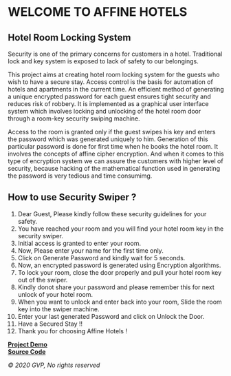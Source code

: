 # WELCOME TO AFFINE HOTELS

## Hotel Room Locking System

Security is one of the primary concerns for customers in a hotel. Traditional lock and key system is exposed to lack of safety to our belongings.

This project aims at creating hotel room locking system for the guests who wish to have a secure stay. Access control is the basis for automation of hotels and apartments in the current time.  An efficient method of generating a unique encrypted password for each guest ensures tight security and reduces risk of robbery. It is implemented as a graphical user interface system which involves locking and unlocking of the hotel room door through a room-key security swiping machine.

Access to the room is granted only if the guest swipes his key and enters the password which was generated uniquely to him. Generation of this particular password is done for first time when he books the hotel room. It involves the concepts of affine cipher encryption. And when it comes to this type of encryption system we can assure the customers with higher level of security, because hacking of the mathematical function used in generating the password is very tedious and time consumimg.

## How to use Security Swiper ?

  1. Dear Guest, Please kindly follow these security guidelines for your safety.
  2. You have reached your room and you will find your hotel room key in the security swiper.
  3. Initial access is granted to enter your room.
  4. Now, Please enter your name for the first time only.
  5. Click on Generate Password and kindly wait for 5 seconds.
  6. Now, an encrypted password is generated using Encryption algorithms.
  7. To lock your room, close the door properly and pull your hotel room key out of the swiper.
  8. Kindly donot share your password and please remember this for next unlock of your hotel room.
  9. When you want to unlock and enter back into your room, Slide the room key into the swiper machine.
  10. Enter your last generated Password and click on Unlock the Door.
  11. Have a Secured Stay !!
  12. Thank you for choosing Affine Hotels !
  

<a href="https://gudivaraprasad.github.io/Affine-Hotels/index.html" target="_blank"><b>Project Demo</b></a>
<br>
<a href="https://github.com/GudiVaraprasad/Affine-Hotels/" target="_blank"><b>Source Code</b></a>

   *&copy; 2020 GVP, No rights reserved*
